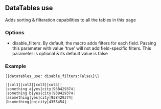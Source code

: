 DataTables use
--------------

Adds sorting & filteration capabilities to all the tables in this page

### Options

-   disable\_filters: By default, the macro adds filters for each field.
    Passing this parameter with value 'true' will not add field-specific
    filters. This parameter is optional & its default value is false

### Example

```
{{datatables_use: disable_filters:False\}\}

||col1||col2||col3||col4||
|something a|yes|city|938429374|
|something b|yes|city|938429374|
|asomething|yes|city|938429374|
|bsomething|no|city|4353454|
```

